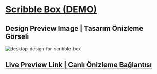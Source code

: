 # [Scribble Box (DEMO)](https://www.theodinproject.com/lessons/foundations-etch-a-sketch)

## Design Preview Image | Tasarım Önizleme Görseli

![desktop-design-for-scribble-box](https://github.com/selimbiber/Etch-A-Sketch/assets/117529414/1c9e12be-05b8-4770-a3a0-0a5230b8a4f2)

## [Live Preview Link | Canlı Önizleme Bağlantısı](https://selimbiber.github.io/Etch-A-Sketch/)
